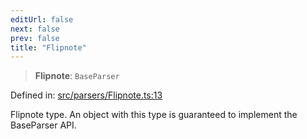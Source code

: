 ```yaml
---
editUrl: false
next: false
prev: false
title: "Flipnote"
---
```


> **Flipnote**: `BaseParser`

Defined in: [src/parsers/Flipnote.ts:13](https://github.com/jaames/flipnote.js/blob/24e772733243f115c3848537efabe6ee9020ad63/src/parsers/Flipnote.ts#L13)

Flipnote type. An object with this type is guaranteed to implement the BaseParser API.
